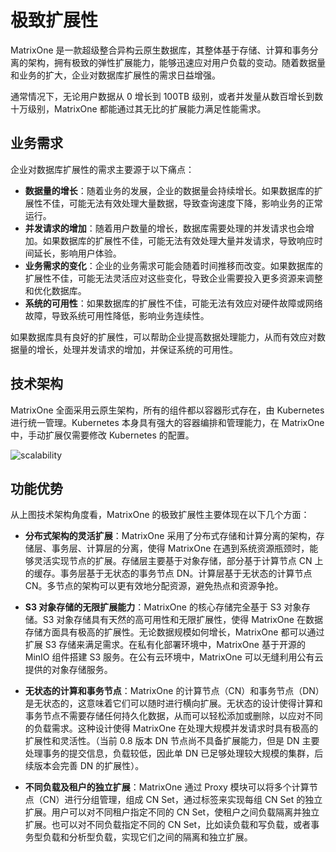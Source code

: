 # 极致扩展性

MatrixOne 是一款超级整合异构云原生数据库，其整体基于存储、计算和事务分离的架构，拥有极致的弹性扩展能力，能够迅速应对用户负载的变动。随着数据量和业务的扩大，企业对数据库扩展性的需求日益增强。

通常情况下，无论用户数据从 0 增长到 100TB 级别，或者并发量从数百增长到数十万级别，MatrixOne 都能通过其无比的扩展能力满足性能需求。

## 业务需求

企业对数据库扩展性的需求主要源于以下痛点：

- **数据量的增长**：随着业务的发展，企业的数据量会持续增长。如果数据库的扩展性不佳，可能无法有效处理大量数据，导致查询速度下降，影响业务的正常运行。
- **并发请求的增加**：随着用户数量的增长，数据库需要处理的并发请求也会增加。如果数据库的扩展性不佳，可能无法有效处理大量并发请求，导致响应时间延长，影响用户体验。
- **业务需求的变化**：企业的业务需求可能会随着时间推移而改变。如果数据库的扩展性不佳，可能无法灵活应对这些变化，导致企业需要投入更多资源来调整和优化数据库。
- **系统的可用性**：如果数据库的扩展性不佳，可能无法有效应对硬件故障或网络故障，导致系统可用性降低，影响业务连续性。

如果数据库具有良好的扩展性，可以帮助企业提高数据处理能力，从而有效应对数据量的增长，处理并发请求的增加，并保证系统的可用性。

## 技术架构

MatrixOne 全面采用云原生架构，所有的组件都以容器形式存在，由 Kubernetes 进行统一管理。Kubernetes 本身具有强大的容器编排和管理能力，在 MatrixOne 中，手动扩展仅需要修改 Kubernetes 的配置。

![scalability](https://community-shared-data-1308875761.cos.ap-beijing.myqcloud.com/artwork/docs/overview/scalability.png)

## 功能优势

从上图技术架构角度看，MatrixOne 的极致扩展性主要体现在以下几个方面：

* **分布式架构的灵活扩展**：MatrixOne 采用了分布式存储和计算分离的架构，存储层、事务层、计算层的分离，使得 MatrixOne 在遇到系统资源瓶颈时，能够灵活实现节点的扩展。存储层主要基于对象存储，部分基于计算节点 CN 上的缓存。事务层基于无状态的事务节点 DN。计算层基于无状态的计算节点 CN。多节点的架构可以更有效地分配资源，避免热点和资源争抢。

* **S3 对象存储的无限扩展能力**：MatrixOne 的核心存储完全基于 S3 对象存储。S3 对象存储具有天然的高可用性和无限扩展性，使得 MatrixOne 在数据存储方面具有极高的扩展性。无论数据规模如何增长，MatrixOne 都可以通过扩展 S3 存储来满足需求。在私有化部署环境中，MatrixOne 基于开源的 MinIO 组件搭建 S3 服务。在公有云环境中，MatrixOne 可以无缝利用公有云提供的对象存储服务。

* **无状态的计算和事务节点**：MatrixOne 的计算节点（CN）和事务节点（DN）是无状态的，这意味着它们可以随时进行横向扩展。无状态的设计使得计算和事务节点不需要存储任何持久化数据，从而可以轻松添加或删除，以应对不同的负载需求。这种设计使得 MatrixOne 在处理大规模并发请求时具有极高的扩展性和灵活性。（当前 0.8 版本 DN 节点尚不具备扩展能力，但是 DN 主要处理事务的提交信息，负载较低，因此单 DN 已足够处理较大规模的集群，后续版本会完善 DN 的扩展性）。

* **不同负载及租户的独立扩展**：MatrixOne 通过 Proxy 模块可以将多个计算节点（CN）进行分组管理，组成 CN Set，通过标签来实现每组 CN Set 的独立扩展。用户可以对不同租户指定不同的 CN Set，使租户之间负载隔离并独立扩展。也可以对不同负载指定不同的 CN Set，比如读负载和写负载，或者事务型负载和分析型负载，实现它们之间的隔离和独立扩展。
